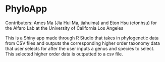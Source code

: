 # PhyloApp

Contributers: Ames Ma (Jia Hui Ma, jiahuima) and Eton Hsu (etonhsu) for the Alfaro Lab at the University of California Los Angeles

This is a Shiny app made through R Studio that takes in phylogenetic data from CSV files and outputs the corresponding higher order taxonomy data that user selects for after the user inputs a genus and species to select. This selected higher order data is outputted to a csv file.
